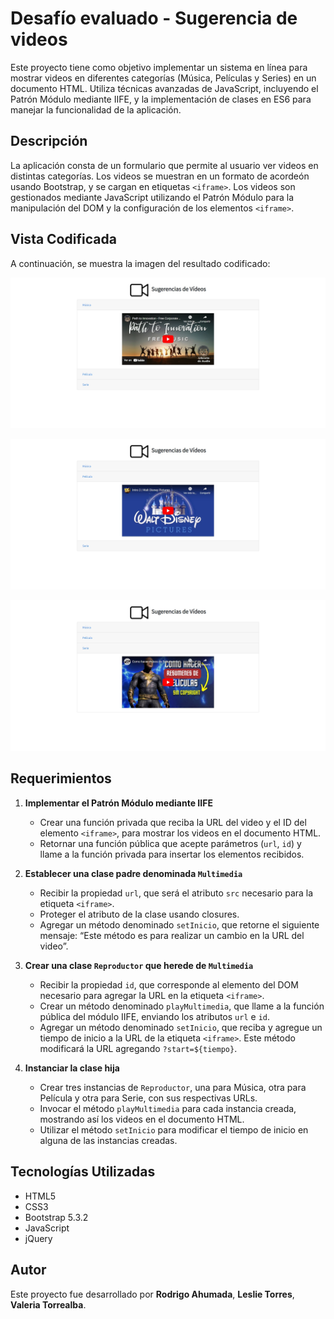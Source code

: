 # Desafío evaluado - Sugerencia de videos

Este proyecto tiene como objetivo implementar un sistema en línea para mostrar videos en diferentes categorías (Música, Películas y Series) en un documento HTML. Utiliza técnicas avanzadas de JavaScript, incluyendo el Patrón Módulo mediante IIFE, y la 
implementación de clases en ES6 para manejar la funcionalidad de la aplicación.

## Descripción

La aplicación consta de un formulario que permite al usuario ver videos en distintas categorías. Los videos se muestran en un formato de acordeón usando Bootstrap, y se cargan en etiquetas `<iframe>`. Los videos son gestionados mediante JavaScript utilizando 
el Patrón Módulo para la manipulación del DOM y la configuración de los elementos `<iframe>`.

## Vista Codificada

A continuación, se muestra la imagen del resultado codificado:

![video](assets/screenshot/video1.png)

![video](assets/screenshot/video2.png)

![video](assets/screenshot/video3.png)

## Requerimientos

1. **Implementar el Patrón Módulo mediante IIFE**
   - Crear una función privada que reciba la URL del video y el ID del elemento `<iframe>`, para mostrar los videos en el documento HTML.
   - Retornar una función pública que acepte parámetros (`url`, `id`) y llame a la función privada para insertar los elementos recibidos.

2. **Establecer una clase padre denominada `Multimedia`**
   - Recibir la propiedad `url`, que será el atributo `src` necesario para la etiqueta `<iframe>`.
   - Proteger el atributo de la clase usando closures.
   - Agregar un método denominado `setInicio`, que retorne el siguiente mensaje: “Este método es para realizar un cambio en la URL del video”.

3. **Crear una clase `Reproductor` que herede de `Multimedia`**
   - Recibir la propiedad `id`, que corresponde al elemento del DOM necesario para agregar la URL en la etiqueta `<iframe>`.
   - Crear un método denominado `playMultimedia`, que llame a la función pública del módulo IIFE, enviando los atributos `url` e `id`.
   - Agregar un método denominado `setInicio`, que reciba y agregue un tiempo de inicio a la URL de la etiqueta `<iframe>`. Este método modificará la URL agregando `?start=${tiempo}`.

4. **Instanciar la clase hija**
   - Crear tres instancias de `Reproductor`, una para Música, otra para Película y otra para Serie, con sus respectivas URLs.
   - Invocar el método `playMultimedia` para cada instancia creada, mostrando así los videos en el documento HTML.
   - Utilizar el método `setInicio` para modificar el tiempo de inicio en alguna de las instancias creadas.

## Tecnologías Utilizadas

- HTML5
- CSS3
- Bootstrap 5.3.2
- JavaScript 
- jQuery

## Autor

Este proyecto fue desarrollado por **Rodrigo Ahumada**, **Leslie Torres**, **Valeria Torrealba**.
